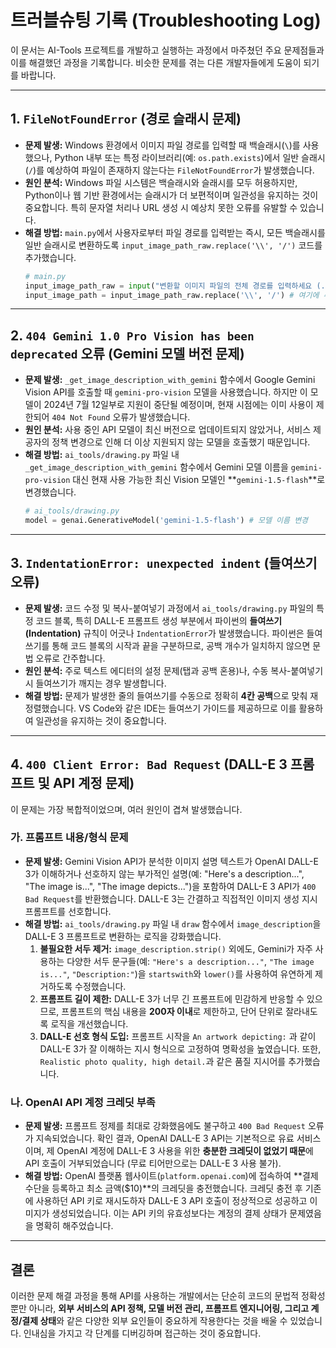 # 트러블슈팅 기록 (Troubleshooting Log)

이 문서는 AI-Tools 프로젝트를 개발하고 실행하는 과정에서 마주쳤던 주요 문제점들과 이를 해결했던 과정을 기록합니다. 비슷한 문제를 겪는 다른 개발자들에게 도움이 되기를 바랍니다.

---

## 1. `FileNotFoundError` (경로 슬래시 문제)

-   **문제 발생:** Windows 환경에서 이미지 파일 경로를 입력할 때 백슬래시(`\`)를 사용했으나, Python 내부 또는 특정 라이브러리(예: `os.path.exists`)에서 일반 슬래시(`/`)를 예상하여 파일이 존재하지 않는다는 `FileNotFoundError`가 발생했습니다.
-   **원인 분석:** Windows 파일 시스템은 백슬래시와 슬래시를 모두 허용하지만, Python이나 웹 기반 환경에서는 슬래시가 더 보편적이며 일관성을 유지하는 것이 중요합니다. 특히 문자열 처리나 URL 생성 시 예상치 못한 오류를 유발할 수 있습니다.
-   **해결 방법:** `main.py`에서 사용자로부터 파일 경로를 입력받는 즉시, 모든 백슬래시를 일반 슬래시로 변환하도록 `input_image_path_raw.replace('\\', '/')` 코드를 추가했습니다.
    ```python
    # main.py
    input_image_path_raw = input("변환할 이미지 파일의 전체 경로를 입력하세요 (...): ")
    input_image_path = input_image_path_raw.replace('\\', '/') # 여기에 추가
    ```

---

## 2. `404 Gemini 1.0 Pro Vision has been deprecated` 오류 (Gemini 모델 버전 문제)

-   **문제 발생:** `_get_image_description_with_gemini` 함수에서 Google Gemini Vision API를 호출할 때 `gemini-pro-vision` 모델을 사용했습니다. 하지만 이 모델이 2024년 7월 12일부로 지원이 중단될 예정이며, 현재 시점에는 이미 사용이 제한되어 `404 Not Found` 오류가 발생했습니다.
-   **원인 분석:** 사용 중인 API 모델이 최신 버전으로 업데이트되지 않았거나, 서비스 제공자의 정책 변경으로 인해 더 이상 지원되지 않는 모델을 호출했기 때문입니다.
-   **해결 방법:** `ai_tools/drawing.py` 파일 내 `_get_image_description_with_gemini` 함수에서 Gemini 모델 이름을 `gemini-pro-vision` 대신 현재 사용 가능한 최신 Vision 모델인 **`gemini-1.5-flash`**로 변경했습니다.
    ```python
    # ai_tools/drawing.py
    model = genai.GenerativeModel('gemini-1.5-flash') # 모델 이름 변경
    ```

---

## 3. `IndentationError: unexpected indent` (들여쓰기 오류)

-   **문제 발생:** 코드 수정 및 복사-붙여넣기 과정에서 `ai_tools/drawing.py` 파일의 특정 코드 블록, 특히 DALL-E 프롬프트 생성 부분에서 파이썬의 **들여쓰기(Indentation)** 규칙이 어긋나 `IndentationError`가 발생했습니다. 파이썬은 들여쓰기를 통해 코드 블록의 시작과 끝을 구분하므로, 공백 개수가 일치하지 않으면 문법 오류로 간주합니다.
-   **원인 분석:** 주로 텍스트 에디터의 설정 문제(탭과 공백 혼용)나, 수동 복사-붙여넣기 시 들여쓰기가 깨지는 경우 발생합니다.
-   **해결 방법:** 문제가 발생한 줄의 들여쓰기를 수동으로 정확히 **4칸 공백**으로 맞춰 재정렬했습니다. VS Code와 같은 IDE는 들여쓰기 가이드를 제공하므로 이를 활용하여 일관성을 유지하는 것이 중요합니다.

---

## 4. `400 Client Error: Bad Request` (DALL-E 3 프롬프트 및 API 계정 문제)

이 문제는 가장 복합적이었으며, 여러 원인이 겹쳐 발생했습니다.

### 가. 프롬프트 내용/형식 문제

-   **문제 발생:** Gemini Vision API가 분석한 이미지 설명 텍스트가 OpenAI DALL-E 3가 이해하거나 선호하지 않는 부가적인 설명(예: "Here's a description...", "The image is...", "The image depicts...")을 포함하여 DALL-E 3 API가 `400 Bad Request`를 반환했습니다. DALL-E 3는 간결하고 직접적인 이미지 생성 지시 프롬프트를 선호합니다.
-   **해결 방법:** `ai_tools/drawing.py` 파일 내 `draw` 함수에서 `image_description`을 DALL-E 3 프롬프트로 변환하는 로직을 강화했습니다.
    1.  **불필요한 서두 제거:** `image_description.strip()` 외에도, Gemini가 자주 사용하는 다양한 서두 문구들(예: `"Here's a description..."`, `"The image is..."`, `"Description:"`)을 `startswith`와 `lower()`를 사용하여 유연하게 제거하도록 수정했습니다.
    2.  **프롬프트 길이 제한:** DALL-E 3가 너무 긴 프롬프트에 민감하게 반응할 수 있으므로, 프롬프트의 핵심 내용을 **200자 이내**로 제한하고, 단어 단위로 잘라내도록 로직을 개선했습니다.
    3.  **DALL-E 선호 형식 도입:** 프롬프트 시작을 `An artwork depicting:` 과 같이 DALL-E 3가 잘 이해하는 지시 형식으로 고정하여 명확성을 높였습니다. 또한, `Realistic photo quality, high detail.`과 같은 품질 지시어를 추가했습니다.

### 나. OpenAI API 계정 크레딧 부족

-   **문제 발생:** 프롬프트 정제를 최대로 강화했음에도 불구하고 `400 Bad Request` 오류가 지속되었습니다. 확인 결과, OpenAI DALL-E 3 API는 기본적으로 유료 서비스이며, 제 OpenAI 계정에 DALL-E 3 사용을 위한 **충분한 크레딧이 없었기 때문**에 API 호출이 거부되었습니다 (무료 티어만으로는 DALL-E 3 사용 불가).
-   **해결 방법:** OpenAI 플랫폼 웹사이트(`platform.openai.com`)에 접속하여 **결제 수단을 등록하고 최소 금액($10)**의 크레딧을 충전했습니다. 크레딧 충전 후 기존에 사용하던 API 키로 재시도하자 DALL-E 3 API 호출이 정상적으로 성공하고 이미지가 생성되었습니다. 이는 API 키의 유효성보다는 계정의 결제 상태가 문제였음을 명확히 해주었습니다.

---

## 결론

이러한 문제 해결 과정을 통해 API를 사용하는 개발에서는 단순히 코드의 문법적 정확성뿐만 아니라, **외부 서비스의 API 정책, 모델 버전 관리, 프롬프트 엔지니어링, 그리고 계정/결제 상태**와 같은 다양한 외부 요인들이 중요하게 작용한다는 것을 배울 수 있었습니다. 인내심을 가지고 각 단계를 디버깅하며 접근하는 것이 중요합니다.